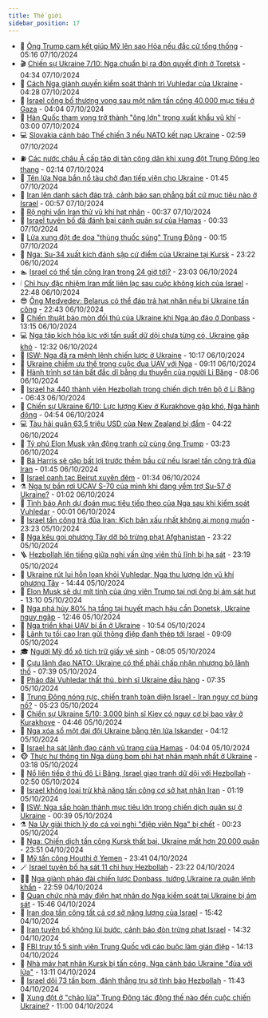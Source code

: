 ```yaml
---
title: Thế giới
sidebar_position: 17
---
```


<!-- dantri-the-gioi:START -->
- 🌋 [Ông Trump cam kết giúp Mỹ lên sao Hỏa nếu đắc cử tổng thống](https://dantri.com.vn/the-gioi/ong-trump-cam-ket-giup-my-len-sao-hoa-neu-dac-cu-tong-thong-20241007120813502.htm) - 05:16 07/10/2024
- 🎬 [Chiến sự Ukraine 7/10: Nga chuẩn bị ra đòn quyết định ở Toretsk](https://dantri.com.vn/the-gioi/chien-su-ukraine-710-nga-chuan-bi-ra-don-quyet-dinh-o-toretsk-20241007112637348.htm) - 04:34 07/10/2024
- 🧰 [Cách Nga giành quyền kiểm soát thành trì Vuhledar của Ukraine](https://dantri.com.vn/the-gioi/cach-nga-gianh-quyen-kiem-soat-thanh-tri-vuhledar-cua-ukraine-20241007112007168.htm) - 04:28 07/10/2024
- 🌋 [Israel công bố thương vong sau một năm tấn công 40.000 mục tiêu ở Gaza](https://dantri.com.vn/the-gioi/israel-cong-bo-thuong-vong-sau-mot-nam-tan-cong-40000-muc-tieu-o-gaza-20241007104339643.htm) - 04:04 07/10/2024
- 🗽 [Hàn Quốc tham vọng trở thành &quot;ông lớn&quot; trong xuất khẩu vũ khí](https://dantri.com.vn/the-gioi/han-quoc-tham-vong-tro-thanh-ong-lon-trong-xuat-khau-vu-khi-20241007093233048.htm) - 03:00 07/10/2024
- 💻 [Slovakia cảnh báo Thế chiến 3 nếu NATO kết nạp Ukraine](https://dantri.com.vn/the-gioi/slovakia-canh-bao-the-chien-3-neu-nato-ket-nap-ukraine-20241007080824772.htm) - 02:59 07/10/2024
- ⛽️ [Các nước châu Á cấp tập di tản công dân khi xung đột Trung Đông leo thang](https://dantri.com.vn/the-gioi/cac-nuoc-chau-a-cap-tap-di-tan-cong-dan-khi-xung-dot-trung-dong-leo-thang-20241007091340279.htm) - 02:14 07/10/2024
- 🤩 [Tên lửa Nga bắn nổ tàu chở đạn tiếp viện cho Ukraine](https://dantri.com.vn/the-gioi/ten-lua-nga-ban-no-tau-cho-dan-tiep-vien-cho-ukraine-20241007081611451.htm) - 01:45 07/10/2024
- 🧐 [Iran lên danh sách đáp trả, cảnh báo san phẳng bất cứ mục tiêu nào ở Israel](https://dantri.com.vn/the-gioi/iran-len-danh-sach-dap-tra-canh-bao-san-phang-bat-cu-muc-tieu-nao-o-israel-20241007065339087.htm) - 00:57 07/10/2024
- 🎊 [Rộ nghi vấn Iran thử vũ khí hạt nhân](https://dantri.com.vn/the-gioi/ro-nghi-van-iran-thu-vu-khi-hat-nhan-20241007070902989.htm) - 00:37 07/10/2024
- 📝 [Israel tuyên bố đã đánh bại cánh quân sự của Hamas](https://dantri.com.vn/the-gioi/israel-tuyen-bo-da-danh-bai-canh-quan-su-cua-hamas-20241007073024743.htm) - 00:33 07/10/2024
- 🤡 [Lửa xung đột đe dọa &quot;thùng thuốc súng&quot; Trung Đông](https://dantri.com.vn/the-gioi/lua-xung-dot-de-doa-thung-thuoc-sung-trung-dong-20240930173833951.htm) - 00:15 07/10/2024
- 🥷 [Nga: Su-34 xuất kích đánh sập cứ điểm của Ukraine tại Kursk](https://dantri.com.vn/the-gioi/nga-su-34-xuat-kich-danh-sap-cu-diem-cua-ukraine-tai-kursk-20241007061410516.htm) - 23:22 06/10/2024
- 🏊 [Israel có thể tấn công Iran trong 24 giờ tới?](https://dantri.com.vn/the-gioi/israel-co-the-tan-cong-iran-trong-24-gio-toi-20241006211716378.htm) - 23:03 06/10/2024
- 🕯 [Chỉ huy đặc nhiệm Iran mất liên lạc sau cuộc không kích của Israel](https://dantri.com.vn/the-gioi/chi-huy-dac-nhiem-iran-mat-lien-lac-sau-cuoc-khong-kich-cua-israel-20241007054312410.htm) - 22:48 06/10/2024
- 😎 [Ông Medvedev: Belarus có thể đáp trả hạt nhân nếu bị Ukraine tấn công](https://dantri.com.vn/the-gioi/ong-medvedev-belarus-co-the-dap-tra-hat-nhan-neu-bi-ukraine-tan-cong-20241006230024361.htm) - 22:43 06/10/2024
- 🌈 [Chiến thuật bào mòn đối thủ của Ukraine khi Nga áp đảo ở Donbass](https://dantri.com.vn/the-gioi/chien-thuat-bao-mon-doi-thu-cua-ukraine-khi-nga-ap-dao-o-donbass-20241006194812707.htm) - 13:15 06/10/2024
- 💻 [Nga tập kích hỏa lực với tần suất dữ dội chưa từng có, Ukraine gặp khó](https://dantri.com.vn/the-gioi/nga-tap-kich-hoa-luc-voi-tan-suat-du-doi-chua-tung-co-ukraine-gap-kho-20241006192159759.htm) - 12:32 06/10/2024
- 🤖 [ISW: Nga đã ra mệnh lệnh chiến lược ở Ukraine](https://dantri.com.vn/the-gioi/isw-nga-da-ra-menh-lenh-chien-luoc-o-ukraine-20241006121541415.htm) - 10:17 06/10/2024
- 🦏 [Ukraine chiếm ưu thế trong cuộc đua UAV với Nga](https://dantri.com.vn/the-gioi/ukraine-chiem-uu-the-trong-cuoc-dua-uav-voi-nga-20241006160009304.htm) - 09:11 06/10/2024
- 🌁 [Hành trình sơ tán bất đắc dĩ bằng du thuyền của người Li Băng](https://dantri.com.vn/the-gioi/hanh-trinh-so-tan-bat-dac-di-bang-du-thuyen-cua-nguoi-li-bang-20241006144648858.htm) - 08:06 06/10/2024
- 🐘 [Israel hạ 440 thành viên Hezbollah trong chiến dịch trên bộ ở Li Băng](https://dantri.com.vn/the-gioi/israel-ha-440-thanh-vien-hezbollah-trong-chien-dich-tren-bo-o-li-bang-20241006134212692.htm) - 06:43 06/10/2024
- 🥷 [Chiến sự Ukraine 6/10: Lực lượng Kiev ở Kurakhove gặp khó, Nga hành động](https://dantri.com.vn/the-gioi/chien-su-ukraine-610-luc-luong-kiev-o-kurakhove-gap-kho-nga-hanh-dong-20241006113158597.htm) - 04:54 06/10/2024
- 💻 [Tàu hải quân 63,5 triệu USD của New Zealand bị đắm](https://dantri.com.vn/the-gioi/tau-hai-quan-635-trieu-usd-cua-new-zealand-bi-dam-20241006111220419.htm) - 04:22 06/10/2024
- 🎡 [Tỷ phú Elon Musk vận động tranh cử cùng ông Trump](https://dantri.com.vn/the-gioi/ty-phu-elon-musk-van-dong-tranh-cu-cung-ong-trump-20241006101630455.htm) - 03:23 06/10/2024
- 🧰 [Bà Harris sẽ gặp bất lợi trước thềm bầu cử nếu Israel tấn công trả đũa Iran](https://dantri.com.vn/the-gioi/ba-harris-se-gap-bat-loi-truoc-them-bau-cu-neu-israel-tan-cong-tra-dua-iran-20241006081104125.htm) - 01:45 06/10/2024
- 🥸 [Israel oanh tạc Beirut xuyên đêm](https://dantri.com.vn/the-gioi/israel-oanh-tac-beirut-xuyen-dem-20241006082824959.htm) - 01:34 06/10/2024
- ⚗️ [Nga tự bắn rơi UCAV S-70 của mình khi đang yểm trợ Su-57 ở Ukraine?](https://dantri.com.vn/the-gioi/nga-tu-ban-roi-ucav-s-70-cua-minh-khi-dang-yem-tro-su-57-o-ukraine-20241006073429149.htm) - 01:02 06/10/2024
- 🌮 [Tình  báo Anh dự đoán mục tiêu tiếp theo của Nga sau khi kiểm soát Vuhledar](https://dantri.com.vn/the-gioi/tinh-bao-anh-du-doan-muc-tieu-tiep-theo-cua-nga-sau-khi-kiem-soat-vuhledar-20241006065902609.htm) - 00:01 06/10/2024
- 🎃 [Israel tấn công trả đũa Iran: Kịch bản xấu nhất không ai mong muốn](https://dantri.com.vn/the-gioi/israel-tan-cong-tra-dua-iran-kich-ban-xau-nhat-khong-ai-mong-muon-20241003224318926.htm) - 23:23 05/10/2024
- 💫 [Nga kêu gọi phương Tây dỡ bỏ trừng phạt Afghanistan](https://dantri.com.vn/the-gioi/nga-keu-goi-phuong-tay-do-bo-trung-phat-afghanistan-20241004155326084.htm) - 23:22 05/10/2024
- 🪜 [Hezbollah lên tiếng giữa nghi vấn ứng viên thủ lĩnh bị hạ sát](https://dantri.com.vn/the-gioi/hezbollah-len-tieng-giua-nghi-van-ung-vien-thu-linh-bi-ha-sat-20241006061532767.htm) - 23:19 05/10/2024
- 🌋 [Ukraine rút lui hỗn loạn khỏi Vuhledar, Nga thu lượng lớn vũ khí phương Tây](https://dantri.com.vn/the-gioi/ukraine-rut-lui-hon-loan-khoi-vuhledar-nga-thu-luong-lon-vu-khi-phuong-tay-20241005214102587.htm) - 14:44 05/10/2024
- 🦏 [Elon Musk sẽ dự mít tinh của ứng viên Trump tại nơi ông bị ám sát hụt](https://dantri.com.vn/the-gioi/elon-musk-se-du-mit-tinh-cua-ung-vien-trump-tai-noi-ong-bi-am-sat-hut-20241005195111095.htm) - 13:10 05/10/2024
- 👀 [Nga phá hủy 80% hạ tầng tại huyết mạch hậu cần Donetsk, Ukraine nguy ngập](https://dantri.com.vn/the-gioi/nga-pha-huy-80-ha-tang-tai-huyet-mach-hau-can-donetsk-ukraine-nguy-ngap-20241005192937341.htm) - 12:46 05/10/2024
- 🧰 [Nga triển khai UAV bí ẩn ở Ukraine](https://dantri.com.vn/the-gioi/nga-trien-khai-uav-bi-an-o-ukraine-20241005163308184.htm) - 10:54 05/10/2024
- 🚀 [Lãnh tụ tối cao Iran gửi thông điệp đanh thép tới Israel](https://dantri.com.vn/the-gioi/lanh-tu-toi-cao-iran-gui-thong-diep-danh-thep-toi-israel-20241005155157324.htm) - 09:09 05/10/2024
- 🎓 [Người Mỹ đổ xô tích trữ giấy vệ sinh](https://dantri.com.vn/the-gioi/nguoi-my-do-xo-tich-tru-giay-ve-sinh-20241005144813661.htm) - 08:05 05/10/2024
- 🥸 [Cựu lãnh đạo NATO: Ukraine có thể phải chấp nhận nhượng bộ lãnh thổ](https://dantri.com.vn/the-gioi/cuu-lanh-dao-nato-ukraine-co-the-phai-chap-nhan-nhuong-bo-lanh-tho-20241005123044551.htm) - 07:39 05/10/2024
- 🦅 [Pháo đài Vuhledar thất thủ, binh sĩ Ukraine đầu hàng](https://dantri.com.vn/the-gioi/phao-dai-vuhledar-that-thu-binh-si-ukraine-dau-hang-20241005141454604.htm) - 07:35 05/10/2024
- 🤭 [Trung Đông nóng rực, chiến tranh toàn diện Israel - Iran nguy cơ bùng nổ?](https://dantri.com.vn/the-gioi/trung-dong-nong-ruc-chien-tranh-toan-dien-israel-iran-nguy-co-bung-no-20241005120652575.htm) - 05:23 05/10/2024
- 🤖 [Chiến sự Ukraine 5/10: 3.000 binh sĩ Kiev có nguy cơ bị bao vây ở Kurakhove](https://dantri.com.vn/the-gioi/chien-su-ukraine-510-3000-binh-si-kiev-co-nguy-co-bi-bao-vay-o-kurakhove-20241005112232498.htm) - 04:46 05/10/2024
- 🐲 [Nga xóa sổ một đại đội Ukraine bằng tên lửa Iskander](https://dantri.com.vn/the-gioi/nga-xoa-so-mot-dai-doi-ukraine-bang-ten-lua-iskander-20241005105332190.htm) - 04:12 05/10/2024
- 🫣 [Israel hạ sát lãnh đạo cánh vũ trang của Hamas](https://dantri.com.vn/the-gioi/israel-ha-sat-lanh-dao-canh-vu-trang-cua-hamas-20241005104729239.htm) - 04:04 05/10/2024
- 🐵 [Thực hư thông tin Nga dùng bom phi hạt nhân mạnh nhất ở Ukraine](https://dantri.com.vn/the-gioi/thuc-hu-thong-tin-nga-dung-bom-phi-hat-nhan-manh-nhat-o-ukraine-20241005101125082.htm) - 03:18 05/10/2024
- 🫶 [Nổ liên tiếp ở thủ đô Li Băng, Israel giao tranh dữ dội với Hezbollah](https://dantri.com.vn/the-gioi/no-lien-tiep-o-thu-do-li-bang-israel-giao-tranh-du-doi-voi-hezbollah-20241005094221265.htm) - 02:50 05/10/2024
- 💃 [Israel không loại trừ khả năng tấn công cơ sở hạt nhân Iran](https://dantri.com.vn/the-gioi/israel-khong-loai-tru-kha-nang-tan-cong-co-so-hat-nhan-iran-20241005081707185.htm) - 01:19 05/10/2024
- 💫 [ISW: Nga sắp hoàn thành mục tiêu lớn trong chiến dịch quân sự ở Ukraine](https://dantri.com.vn/the-gioi/isw-nga-sap-hoan-thanh-muc-tieu-lon-trong-chien-dich-quan-su-o-ukraine-20241005073810362.htm) - 00:39 05/10/2024
- ⚗️ [Na Uy giải thích lý do cá voi nghi &quot;điệp viên Nga&quot; bị chết](https://dantri.com.vn/the-gioi/na-uy-giai-thich-ly-do-ca-voi-nghi-diep-vien-nga-bi-chet-20241005071019885.htm) - 00:23 05/10/2024
- 🥷 [Nga: Chiến dịch tấn công Kursk thất bại, Ukraine mất hơn 20.000 quân](https://dantri.com.vn/the-gioi/nga-chien-dich-tan-cong-kursk-that-bai-ukraine-mat-hon-20000-quan-20241005023320703.htm) - 23:51 04/10/2024
- 🥸 [Mỹ tấn công Houthi ở Yemen](https://dantri.com.vn/the-gioi/my-tan-cong-houthi-o-yemen-20241005063347511.htm) - 23:41 04/10/2024
- 🪄 [Israel tuyên bố hạ sát 11 chỉ huy Hezbollah](https://dantri.com.vn/the-gioi/israel-tuyen-bo-ha-sat-11-chi-huy-hezbollah-20241005060655847.htm) - 23:22 04/10/2024
- 🧑‍💻 [Nga giành pháo đài chiến lược Donbass, tướng Ukraine ra quân lệnh khẩn](https://dantri.com.vn/the-gioi/nga-gianh-phao-dai-chien-luoc-donbass-tuong-ukraine-ra-quan-lenh-khan-20241004223324058.htm) - 22:59 04/10/2024
- 🤭 [Quan chức nhà máy điện hạt nhân do Nga kiểm soát tại Ukraine bị ám sát](https://dantri.com.vn/the-gioi/quan-chuc-nha-may-dien-hat-nhan-do-nga-kiem-soat-tai-ukraine-bi-am-sat-20241004220037409.htm) - 15:46 04/10/2024
- 🗽 [Iran dọa tấn công tất cả cơ sở năng lượng của Israel](https://dantri.com.vn/the-gioi/iran-doa-tan-cong-tat-ca-co-so-nang-luong-cua-israel-20241004222713117.htm) - 15:42 04/10/2024
- 🤖 [Iran tuyên bố không lùi bước, cảnh báo đòn trừng phạt Israel](https://dantri.com.vn/the-gioi/iran-tuyen-bo-khong-lui-buoc-canh-bao-don-trung-phat-israel-20241004194700532.htm) - 14:32 04/10/2024
- 🌈 [FBI truy tố 5 sinh viên Trung Quốc với cáo buộc làm gián điệp](https://dantri.com.vn/the-gioi/fbi-truy-to-5-sinh-vien-trung-quoc-voi-cao-buoc-lam-gian-diep-20241004210020431.htm) - 14:13 04/10/2024
- 🤩 [Nhà máy hạt nhân Kursk bị tấn công, Nga cảnh báo Ukraine &quot;đùa với lửa&quot;](https://dantri.com.vn/the-gioi/nha-may-hat-nhan-kursk-bi-tan-cong-nga-canh-bao-ukraine-dua-voi-lua-20241004190225118.htm) - 13:11 04/10/2024
- 🤗 [Israel dội 73 tấn bom, đánh thẳng trụ sở tình báo Hezbollah](https://dantri.com.vn/the-gioi/israel-doi-73-tan-bom-danh-thang-tru-so-tinh-bao-hezbollah-20241004180400309.htm) - 11:43 04/10/2024
- 🙉 [Xung đột ở &quot;chảo lửa&quot; Trung Đông tác động thế nào đến cuộc chiến Ukraine?](https://dantri.com.vn/the-gioi/xung-dot-o-chao-lua-trung-dong-tac-dong-the-nao-den-cuoc-chien-ukraine-20241004163925212.htm) - 11:00 04/10/2024<!-- dantri-the-gioi:END -->
